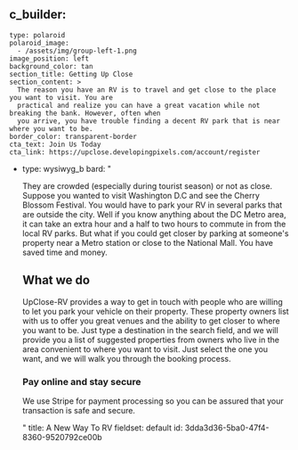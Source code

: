 c_builder:
  - 
    type: polaroid
    polaroid_image:
      - /assets/img/group-left-1.png
    image_position: left
    background_color: tan
    section_title: Getting Up Close
    section_content: >
      The reason you have an RV is to travel and get close to the place you want to visit. You are
      practical and realize you can have a great vacation while not breaking the bank. However, often when
      you arrive, you have trouble finding a decent RV park that is near where you want to be.
    border_color: transparent-border
    cta_text: Join Us Today
    cta_link: https://upclose.developingpixels.com/account/register
  - 
    type: wysiwyg_b
    bard: "<p>They are crowded (especially during tourist season) or not as close. Suppose you wanted to visit Washington D.C and see the Cherry Blossom Festival. You would have to park your RV in several parks that are outside the city. Well if you know anything about the DC Metro area, it can take an extra hour and a half to two hours to commute in from the local RV parks. But what if you could get closer by parking at someone's property near a Metro station or close to the National Mall. You have saved time and money.</p><h2>What we do</h2><p>UpClose-RV provides a way to get in touch with people who are willing to let you park your vehicle on their property. These property owners list with us to offer you great venues and the ability to get closer to where you want to be. Just type a destination in the search field, and we will provide you a list of suggested properties from owners who live in the area convenient to where you want to visit. Just select the one you want, and we will walk you through the booking process.</p><h3>Pay online and stay secure</h3><p>We use Stripe for payment processing so you can be assured that your transaction is safe and secure.</p>"
title: A New Way To RV
fieldset: default
id: 3dda3d36-5ba0-47f4-8360-9520792ce00b

